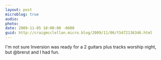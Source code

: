 ```yaml
---
layout: post
microblog: true
audio: 
photo: 
date: 2009-11-05 18:00:00 -0600
guid: http://craigmcclellan.micro.blog/2009/11/06/t5472136346.html
---
```

I'm not sure Inversion was ready for a 2 guitars plus tracks worship night, but  @brerut and I had fun.
